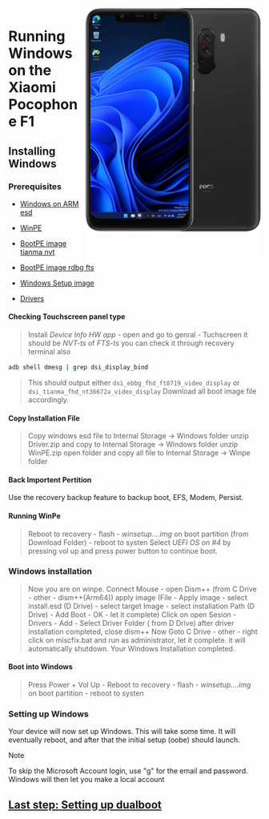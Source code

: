 <img align="right" src="beryllium.png" width="350" alt="Windows 11 running on beryllium">


# Running Windows on the Xiaomi Pocophone F1

## Installing Windows

### Prerequisites

- [Windows on ARM esd](https://worproject.com/esd)

- [WinPE](https://drive.google.com/file/d/1q2jijIKCF7xuFUX0J2SjYfo7nDvRAyOE/view?usp=sharing)
  
- [BootPE image tianma nvt](pe-tianma-nvt.img)

- [BootPE image rdbg fts](pe-edbg-fts.img)

- [Windows Setup image](https://github.com/n00b69/woaberyllium/releases/tag/UEFI)
  
- [Drivers](https://github.com/n00b69/woaberyllium/releases/tag/Drivers)

  
  
#### Checking Touchscreen panel type
> Install *Device Info HW app* - open and go to genral - Tuchscreen it should be *NVT-ts* of *FTS-ts*
> you can check it through recovery terminal also 
```cmd
adb shell dmesg | grep dsi_display_bind
```
> This should output either `dsi_ebbg_fhd_ft8719_video_display` or `dsi_tianma_fhd_nt36672a_video_display`
> Download all boot image file accordingly.
  
  
#### Copy Installation File
> Copy windows esd file to Internal Storage -> Windows folder
> unzip Driver.zip and copy to Internal Storage -> Windows folder
> unzip WinPE.zip open folder and copy all file to Internal Storage -> Winpe folder
 

#### Back Importent Pertition
Use the recovery backup feature to backup boot, EFS, Modem, Persist.


#### Running WinPe
> Reboot to recovery - flash - *winsetup....img* on boot partition (from Download Folder) - reboot to systen
> Select  *UEFI OS on #4*  by pressing vol up and press power button to continue boot.


### Windows installation
> Now you are on winpe.
> Connect Mouse - open Dism++ (from C Drive - other - dism++(Arm64))
> apply image (File - Apply image - select install.esd (D Drive) - select target Image - select installation Path (D Drive) - Add Boot - OK - let it complete)
> Click on open Sesion - Drivers - Add - Select Driver Folder ( from D Drive) after driver installation completed, close dism++ 
> Now Goto C Drive - other - right click on miscfix.bat and run as administrator, let it complete. it will automatically shutdown.
> Your Windows Installation completed.


#### Boot into Windows
> Press Power + Vol Up - Reboot to recovery - flash - *winsetup....img* on boot partition - reboot to systen


### Setting up Windows
Your device will now set up Windows. This will take some time. It will eventually reboot, and after that the initial setup (oobe) should launch.

> [!Note]
> To skip the Microsoft Account login, use "g" for the email and password. Windows will then let you make a local account

## [Last step: Setting up dualboot](/guide/dualboot.md)
















